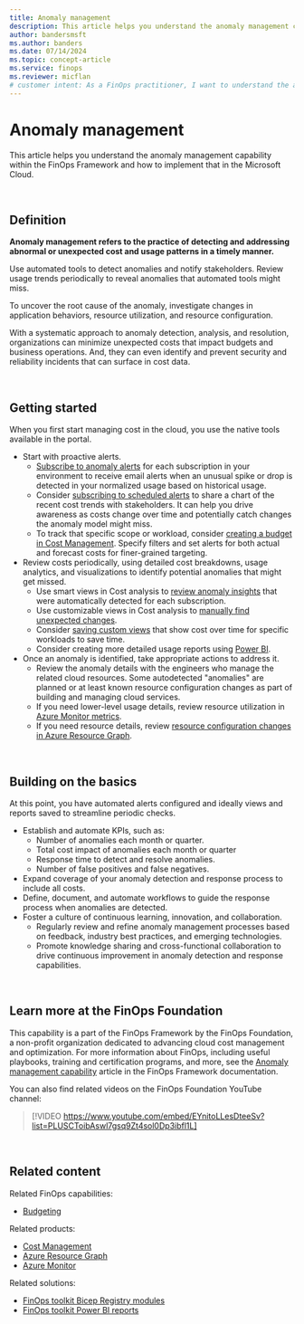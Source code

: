 ```yaml
---
title: Anomaly management
description: This article helps you understand the anomaly management capability within the FinOps Framework and how to implement that in the Microsoft Cloud.
author: bandersmsft
ms.author: banders
ms.date: 07/14/2024
ms.topic: concept-article
ms.service: finops
ms.reviewer: micflan
# customer intent: As a FinOps practitioner, I want to understand the anomaly management capability so that I can implement it in the Microsoft Cloud.
---
```



<!-- markdownlint-disable-next-line MD025 -->
# Anomaly management

This article helps you understand the anomaly management capability within the FinOps Framework and how to implement that in the Microsoft Cloud.

<br>

## Definition

**Anomaly management refers to the practice of detecting and addressing abnormal or unexpected cost and usage patterns in a timely manner.**

Use automated tools to detect anomalies and notify stakeholders. Review usage trends periodically to reveal anomalies that automated tools might miss.

To uncover the root cause of the anomaly, investigate changes in application behaviors, resource utilization, and resource configuration.

With a systematic approach to anomaly detection, analysis, and resolution, organizations can minimize unexpected costs that impact budgets and business operations. And, they can even identify and prevent security and reliability incidents that can surface in cost data.

<br>

## Getting started

When you first start managing cost in the cloud, you use the native tools available in the portal.

- Start with proactive alerts.
  - [Subscribe to anomaly alerts](/azure/cost-management-billing/understand/analyze-unexpected-charges#create-an-anomaly-alert.md) for each subscription in your environment to receive email alerts when an unusual spike or drop is detected in your normalized usage based on historical usage.
  - Consider [subscribing to scheduled alerts](/azure/cost-management-billing/costs/save-share-views#subscribe-to-scheduled-alerts.md) to share a chart of the recent cost trends with stakeholders. It can help you drive awareness as costs change over time and potentially catch changes the anomaly model might miss.
  - To track that specific scope or workload, consider [creating a budget in Cost Management](/azure/cost-management-billing/costs/tutorial-acm-create-budgets.md). Specify filters and set alerts for both actual and forecast costs for finer-grained targeting.
- Review costs periodically, using detailed cost breakdowns, usage analytics, and visualizations to identify potential anomalies that might get missed.
  - Use smart views in Cost analysis to [review anomaly insights](/azure/cost-management-billing/understand/analyze-unexpected-charges#identify-cost-anomalies.md) that were automatically detected for each subscription.
  - Use customizable views in Cost analysis to [manually find unexpected changes](/azure/cost-management-billing/understand/analyze-unexpected-charges#manually-find-unexpected-cost-changes.md).
  - Consider [saving custom views](/azure/cost-management-billing/costs/save-share-views.md) that show cost over time for specific workloads to save time.
  - Consider creating more detailed usage reports using [Power BI](https://aka.ms/ftk/pbi).
- Once an anomaly is identified, take appropriate actions to address it.
  - Review the anomaly details with the engineers who manage the related cloud resources. Some autodetected "anomalies" are planned or at least known resource configuration changes as part of building and managing cloud services.
  - If you need lower-level usage details, review resource utilization in [Azure Monitor metrics](/azure/azure-monitor/essentials/metrics-getting-started.md).
  - If you need resource details, review [resource configuration changes in Azure Resource Graph](/azure/governance/resource-graph/how-to/get-resource-changes.md).

<br>

## Building on the basics

At this point, you have automated alerts configured and ideally views and reports saved to streamline periodic checks.

- Establish and automate KPIs, such as:
  - Number of anomalies each month or quarter.
  - Total cost impact of anomalies each month or quarter
  - Response time to detect and resolve anomalies.
  - Number of false positives and false negatives.
- Expand coverage of your anomaly detection and response process to include all costs.
- Define, document, and automate workflows to guide the response process when anomalies are detected.
- Foster a culture of continuous learning, innovation, and collaboration.
  - Regularly review and refine anomaly management processes based on feedback, industry best practices, and emerging technologies.
  - Promote knowledge sharing and cross-functional collaboration to drive continuous improvement in anomaly detection and response capabilities.

<br>

## Learn more at the FinOps Foundation

This capability is a part of the FinOps Framework by the FinOps Foundation, a non-profit organization dedicated to advancing cloud cost management and optimization. For more information about FinOps, including useful playbooks, training and certification programs, and more, see the [Anomaly management capability](https://www.finops.org/framework/capabilities/anomaly-management) article in the FinOps Framework documentation.

You can also find related videos on the FinOps Foundation YouTube channel:

> [!VIDEO https://www.youtube.com/embed/EYnitoLLesDteeSv?list=PLUSCToibAswl7gsq9Zt4sol0Dp3ibfl1L]

<br>

## Related content

Related FinOps capabilities:

- [Budgeting](../quantify/budgeting.md)

Related products:

- [Cost Management](/azure/cost-management-billing/costs/)
- [Azure Resource Graph](/azure/governance/resource-graph/)
- [Azure Monitor](/azure/azure-monitor/)

Related solutions:

- [FinOps toolkit Bicep Registry modules](https://aka.ms/ftk/bicep)
- [FinOps toolkit Power BI reports](https://aka.ms/ftk/pbi)

<br>
